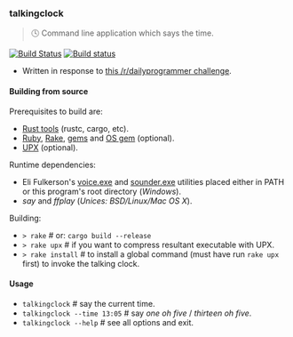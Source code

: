 ### talkingclock
> :clock4: Command line application which says the time.

[![Build Status](https://travis-ci.org/stpettersens/talkingclock.png?branch=master)](https://travis-ci.org/stpettersens/talkingclock)
[![Build status](https://ci.appveyor.com/api/projects/status/1ekayunrux3ise2m?svg=true)](https://ci.appveyor.com/project/stpettersens/talkingclock)

* Written in response to [this /r/dailyprogrammer challenge](https://www.reddit.com/r/dailyprogrammer/comments/6jr76h/20170627_challenge_321_easy_talking_clock).

#### Building from source

Prerequisites to build are:
* [Rust tools](https://www.rust-lang.org) (rustc, cargo, etc).
* [Ruby](https://www.ruby-lang.org), [Rake](https://ruby.github.io/rake/), [gems](https://rubygems.org/pages/download) and [OS gem](https://rubygems.org/gems/os) (optional).
* [UPX](https://upx.github.io) (optional).

Runtime dependencies:
* Eli Fulkerson's [voice.exe](https://elifulkerson.com/projects/commandline-text-to-speech.php) and [sounder.exe](https://www.elifulkerson.com/projects/commandline-wav-player.php) utilities 
placed either in PATH or this program's root directory (*Windows*).
* *say* and *ffplay* (*Unices: BSD/Linux/Mac OS X*).

Building:

* `> rake` # or: `cargo build --release`
* `> rake upx` # if you want to compress resultant executable with UPX.
* `> rake install` # to install a global command (must have run `rake upx` first) to invoke the talking clock.

#### Usage

* `talkingclock` # say the current time.
* `talkingclock --time 13:05` # say *one oh five* / *thirteen oh five*.
* `talkingclock --help` # see all options and exit.
